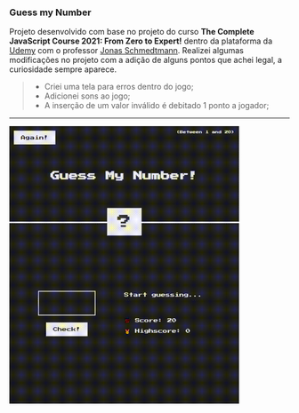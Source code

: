 ### Guess my Number

Projeto desenvolvido com base no projeto do curso **The Complete JavaScript Course 2021: From Zero to Expert!** dentro da plataforma da <a href="http://udemy.com">Udemy</a> com o professor <a href="https://www.udemy.com/user/jonasschmedtmann/">Jonas Schmedtmann</a>. Realizei algumas modificações no projeto com a adição de alguns pontos que achei legal, a curiosidade sempre aparece.

> * Criei uma tela para erros dentro do jogo;
> * Adicionei sons ao jogo;
> * A inserção de um valor inválido é debitado 1 ponto a jogador;

***
<img height='500px' src='https://github.com/ovinii/guessmynumber/blob/main/guessmynumber.gif'></img>